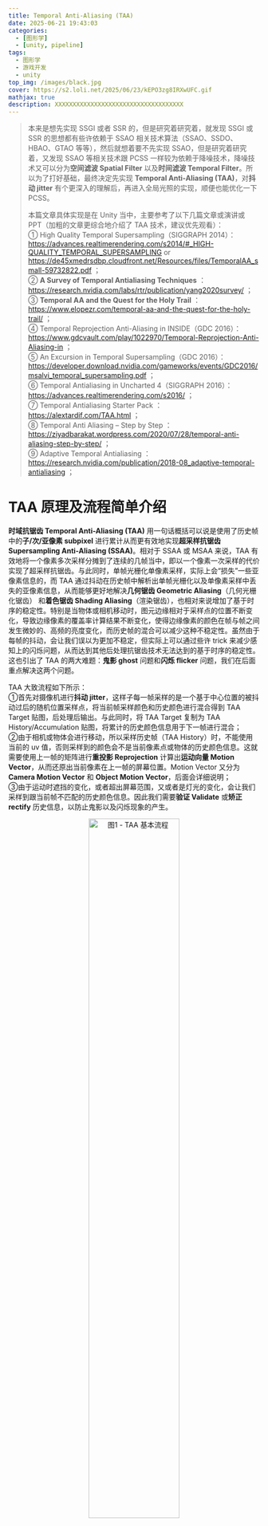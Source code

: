 ```yaml
---
title: Temporal Anti-Aliasing (TAA)
date: 2025-06-21 19:43:03
categories: 
  - [图形学]
  - [unity, pipeline]
tags:
  - 图形学
  - 游戏开发
  - unity
top_img: /images/black.jpg
cover: https://s2.loli.net/2025/06/23/kEPO3zg8IRXwUFC.gif
mathjax: true
description: XXXXXXXXXXXXXXXXXXXXXXXXXXXXXXXXXXXX
---
```


> 本来是想先实现 SSGI 或者 SSR 的，但是研究着研究着，就发现 SSGI 或 SSR 的思想都有些许依赖于 SSAO 相关技术算法（SSAO、SSDO、HBAO、GTAO 等等），然后就想着要不先实现 SSAO，但是研究着研究着，又发现 SSAO 等相关技术跟 PCSS 一样较为依赖于降噪技术，降噪技术又可以分为**空间滤波 Spatial Filter** 以及**时间滤波 Temporal Filter**。所以为了打好基础，最终决定先实现 **Temporal Anti-Aliasing (TAA)**，对**抖动 jitter** 有个更深入的理解后，再进入全局光照的实现，顺便也能优化一下 PCSS。
>   
> 本篇文章具体实现是在 Unity 当中，主要参考了以下几篇文章或演讲或 PPT（加粗的文章更综合地介绍了 TAA 技术，建议优先观看）：  
> ① High Quality Temporal Supersampling（SIGGRAPH 2014）：https://advances.realtimerendering.com/s2014/#_HIGH-QUALITY_TEMPORAL_SUPERSAMPLING or https://de45xmedrsdbp.cloudfront.net/Resources/files/TemporalAA_small-59732822.pdf ；  
> ② **A Survey of Temporal Antialiasing Techniques** ：https://research.nvidia.com/labs/rtr/publication/yang2020survey/ ；  
> ③ **Temporal AA and the Quest for the Holy Trail** ：https://www.elopezr.com/temporal-aa-and-the-quest-for-the-holy-trail/ ；  
> ④ Temporal Reprojection Anti-Aliasing in INSIDE（GDC 2016）：https://www.gdcvault.com/play/1022970/Temporal-Reprojection-Anti-Aliasing-in ；  
> ⑤ An Excursion in Temporal Supersampling（GDC 2016）：https://developer.download.nvidia.com/gameworks/events/GDC2016/msalvi_temporal_supersampling.pdf ；  
> ⑥ Temporal Antialiasing in Uncharted 4（SIGGRAPH 2016）：https://advances.realtimerendering.com/s2016/ ；  
> ⑦ Temporal Antialiasing Starter Pack ：https://alextardif.com/TAA.html ；  
> ⑧ Temporal Anti Aliasing – Step by Step ：https://ziyadbarakat.wordpress.com/2020/07/28/temporal-anti-aliasing-step-by-step/ ；  
> ⑨ Adaptive Temporal Antialiasing ：https://research.nvidia.com/publication/2018-08_adaptive-temporal-antialiasing ；  


# TAA 原理及流程简单介绍
**时域抗锯齿 Temporal Anti-Aliasing (TAA)** 用一句话概括可以说是使用了历史帧中的**子/次/亚像素 subpixel** 进行累计从而更有效地实现**超采样抗锯齿 Supersampling Anti-Aliasing (SSAA)**。相对于 SSAA 或 MSAA 来说，TAA 有效地将一个像素多次采样分摊到了连续的几帧当中，即以一个像素一次采样的代价实现了超采样抗锯齿。与此同时，单帧光栅化单像素采样，实际上会“损失”一些亚像素信息的，而 TAA 通过抖动在历史帧中解析出单帧光栅化以及单像素采样中丢失的亚像素信息，从而能够更好地解决**几何锯齿 Geometric Aliasing**（几何光栅化锯齿） 和**着色锯齿 Shading Aliasing**（渲染锯齿），也相对来说增加了基于时序的稳定性。特别是当物体或相机移动时，图元边缘相对于采样点的位置不断变化，导致边缘像素的覆盖率计算结果不断变化，使得边缘像素的颜色在帧与帧之间发生微妙的、高频的亮度变化，而历史帧的混合可以减少这种不稳定性。虽然由于每帧的抖动，会让我们误以为更加不稳定，但实际上可以通过些许 trick 来减少感知上的闪烁问题，从而达到其他后处理抗锯齿技术无法达到的基于时序的稳定性。这也引出了 TAA 的两大难题：**鬼影 ghost** 问题和**闪烁 flicker** 问题，我们在后面重点解决这两个问题。

TAA 大致流程如下所示：  
①首先对摄像机进行**抖动 jitter**，这样子每一帧采样的是一个基于中心位置的被抖动过后的随机位置采样点，将当前帧采样颜色和历史颜色进行混合得到 TAA Target 贴图，后处理后输出。与此同时，将 TAA Target 复制为 TAA History/Accumulation 贴图，将累计的历史颜色信息用于下一帧进行混合；  
②由于相机或物体会进行移动，所以采样历史帧（TAA History）时，不能使用当前的 uv 值，否则采样到的颜色会不是当前像素点或物体的历史颜色信息。这就需要使用上一帧的矩阵进行**重投影 Reprojection** 计算出**运动向量 Motion Vector**，从而还原出当前像素在上一帧的屏幕位置。Motion Vector 又分为 **Camera Motion Vector** 和 **Object Motion Vector**，后面会详细说明；  
③由于运动时遮挡的变化，或者超出屏幕范围，又或者是灯光的变化，会让我们采样到跟当前帧不匹配的历史颜色信息。因此我们需要**验证 Validate** 或**矫正 rectify** 历史信息，以防止鬼影以及闪烁现象的产生。

<div align="center">  
<img src="https://s2.loli.net/2025/07/06/HCp3vjaQ4tswEUq.png" width = "60%" height = "60%" alt="图1 - TAA 基本流程"/>
</div>

下面就开始介绍具体的实现方式，我们先处理静态场景的情形，即摄像机和物体都不运动：

# 累计历史样本
## 抖动 Jitter
由于我们要对一个像素内的多个**子像素 subpixel** 进行采样，故我们需要对采样点的位置进行偏移，即**抖动 Jitter**，通常情况下会使用低差异序列中的 Halton 序列，从而实现更好的抗锯齿效果。Playdead Studios 工作室（《INSIDE》、《地狱边境》的制作厂商）在 GDC 2016 的分享中有提到使用 Halton 序列的前 16 个样本可以产生更好的效果，我也采用了这个方式。Halton 序列等低差异序列的生成就不在这里赘述了，详见《Physically Based Rendering: From Theory To Implementation》中的第八章 Sampling and Reconstruction 的第六节 [Halton Sampler](https://www.pbr-book.org/4ed/Sampling_and_Reconstruction/Halton_Sampler) 。

<div align="center">  
<img src="https://s2.loli.net/2025/07/06/Fr3pSCQuLM2fJWl.jpg" width = "50%" height = "50%" alt="图2 - Halton Squence"/>
</div>

对采样点进行偏移的方式通常是修改相机的投影矩阵，只需修改矩阵中的两个变量即可：  

    ProjectionMatrix[0][2] += ( OffsetX * 2.0f – 1.0f ) / FrameBufferSize.Width;
    ProjectionMatrix[1][2] += ( OffsetY * 2.0f – 1.0f ) / FrameBufferSize.Height;

至于为什么要对 offset 乘 2 减 1 的原因是，Halton 序列即 offset 的范围是在 (0, 1)，我们希望采样点偏移的范围是在一个像素内，即在 (-0.5, 0.5) 之间，需要对 Halton 序列减去 0.5。又因为齐次除法后得到的 NDC 坐标的 x、y 分量都在 \[-1, 1\] 之间，而得到 uv 值在 (0, 1) 之间，故需要乘以 2 消除缩放影响。具体推导如下，假设 jitter 在 (-0.5, 0.5) 之间：  

$$ P'_{clip} = M_{persp}P_{view} = \begin{bmatrix} A & 0 & 2 \times jitter.x / width & 0 \\ 0 & B & 2 \times jitter.y / height & 0 \\ 0 & 0 & C & D \\ 0 & 0 & 1\,or\, -1 & 0 \end{bmatrix} \begin{bmatrix} x \\ y \\ z \\ 1 \end{bmatrix} = \begin{bmatrix} Ax + 2 \times jitter.x / width \times z \\ By + 2 \times jitter.y / height \times z \\ ... \\ ... \end{bmatrix} $$

$$ P'_{NDC} = \left[ \cfrac {A}{z}x + \cfrac {2 \times jitter.x}{width} , \cfrac {B}{z}y + \cfrac {2 \times jitter.y}{height} , ..., ... \right] $$

$$ P'_{ScreenUV} = \left[ \cfrac {A}{2z}x + \cfrac {jitter.x}{width} + 0.5 , \cfrac {B}{2z}y + \cfrac {jitter.y}{height} + 0.5 \right] $$

要注意，原 ScreenUV 为 $\, \left[ \cfrac {A}{2z}x + 0.5, \cfrac {B}{2z}y + 0.5 \right] \,$，故偏移了 $\, \left[ \cfrac {jitter.x}{width}, \cfrac {jitter.y}{height} \right] \,$，符合我们的要求。注意上面推导的是透视投影的情况，正交投影则需改变第一行第四位，以及第二行第四位，即 \[0\]\[3\] 和 \[1\]\[3\] ：

$$ P'_{clip} = M_{ortho}P_{view} = \begin{bmatrix} A & 0 & 0 & 2 \times jitter.x / width \\ 0 & B & 0 & 2 \times jitter.y / height \\ 0 & 0 & C & D \\ 0 & 0 & 0 & 1 \end{bmatrix} \begin{bmatrix} x \\ y \\ z \\ 1 \end{bmatrix} = \begin{bmatrix} Ax + 2 \times jitter.x / width \\ By + 2 \times jitter.y / height \\ ... \\ ... \end{bmatrix} $$

$$ P'_{ScreenUV} = \left[ \cfrac {A}{2}x + \cfrac {jitter.x}{width} + 0.5 , \cfrac {B}{2}y + \cfrac {jitter.y}{height} + 0.5 \right] $$

为了方便控制偏移距离，可以给 jitter 乘以一个 jitterScale 参数，用于控制偏移的范围。得到修改的矩阵后，只需调用 `CommandBuffer.SetViewProjectionMatrices()` 即可实现抖动了，我用了一张金属度比较高的图片，方便观察闪烁现象：  

<div align="center">  
<img src="https://s2.loli.net/2025/07/08/Hl3VvTNDFPCQh7n.gif" width = "512" height = "512" alt="图3 - Jitter"/>
</div>

## Simple Exponential Blending
接下来就是将当前帧与历史帧进行混合了，直接混合所有历史帧肯定是不现实的，因为我们没法存储所有历史数据。绝大多数 TAA 的实现采用了类似递归的方式，将所有历史帧的累加结果存储到一张贴图当作，即 TAA History/Accumulation Texture，并采用了以下公式进行混合：  

$$ f_n(p) = \alpha \cdot s_n(p) + (1 - \alpha) \cdot f_{n-1} (\pi(p)) $$

其中 $\,f_n(p)\,$ 是第 n 帧的输出颜色，$\,\alpha\,$ 是混合系数，$\,s_n(p)\,$ 是当前帧颜色，$\,f_{n-1} (\pi(p))\,$ 是经过重投影后的累计历史帧。重投影后面再考虑，这里先考虑静态场景。在这个公式下，历史帧会被不断累计，当然随着时间的流逝，单一历史帧的影响会被无限缩小。

<div align="center">  
<img src="https://s2.loli.net/2025/07/08/ANXvRKOwUabtjDl.jpg" width = "45%" height = "45%" alt="图4 - 单一历史帧随着帧数增加所占的比例变化"/>
</div>

越老的历史帧所占的比例越来越小，在大部分情况下是很好的选择，因为场景肯定会变化，大概率老的历史帧的颜色已经不在屏幕上了，但是从最小化方差的角度来看，上述选择只能算次优解。下面的表格揭示了不同帧数下，不同 $\,\alpha\,$ 对应的有效累计样本数：  

<div align="center">  
<img src="https://s2.loli.net/2025/07/08/YNvzT4HPkb29eK6.jpg" width = "45%" height = "45%" alt="图5 - 在 α = 0.1 的情况下，经过 5 帧相当于 1 个像素采样了 2 个样本；经过 10 帧，相当于 5 个样本；经过 15 帧，相当于 10 个样本；经过无限帧，相当于 19 个有效样本"/>
</div>

$\,\alpha\,$ 的值，通常的选择是 0.1。可以看到对于无限帧的情况，相当于 19x SSAA，效果还是相当不错的。在 Unity RenderGraph 创建持久化的 RT，即 TAA History，以及临时资源 TAA Target 并绘制的 C# 代码，这里就不展示了，就说一下大致流程，创建好了 TAA History 和 TAA Target 后，将 Color Attachment 作为当前帧的输入纹理，将 TAA History 作为历史帧的输入纹理，使用 Shader 或 Compute Shader 绘制出 TAA Target 后，作为 post processing 的输入纹理。与此同时，将 TAA Target 复制给 TAA History 以便下一帧使用。TAA Shader 目前的混合代码如下（我的 blend factor 是乘在 history 上的，故是 0.9）：  

    TEXTURE2D(_TAAHistory);
    float4 _TAAParams; // x: history blend factor

    float4 TAAFrag(Varyings IN) : SV_TARGET
    {
        float3 history = LOAD_TEXTURE2D_LOD(_TAAHistory, IN.positionHCS.xy, 0).xyz;
        float3 current = LOAD_TEXTURE2D_LOD(_BlitTexture, IN.positionHCS.xy, 0).xyz;
        float3 color = lerp(current, history, _TAAParams.x);
        return float4(color, 1.0);
    }

混合效果如下，为了方便观察高光闪烁问题，我又在机器人旁边加了盏红灯：  

<table><tr>
<td><img src='https://s2.loli.net/2025/07/08/JTbiFsuX9qG4Eeh.gif' width="512" alt="图6 - TAA (After Simple Exponential Blending)"></td>
<td><img src='https://s2.loli.net/2025/07/08/BonNJtUQaAZOPx9.gif' width="512" alt="图7 - NoAA"></td>
</tr></table>

可以很明显地感受到抗锯齿的效果，但也能明显地感受到闪烁问题，这将是后面要解决的重要问题。还有一点是，上图中可能会感觉到在 TAA 下会损失一些贴图细节，这是因为上图分辨率较小，只有 512 × 512，分辨率越高，这些现象越能得到缓解，对于现在普遍的 2k 与 4k 屏幕，这个问题不明显。

## Luma Weighted Exponential Blending
这里顺便讨论一下 TAA 在 Pipeline 的位置问题，上面将 TAA 放置在了所有后处理之前，即是在 HDR 线性空间下进行的。在这样的情况下，物体或相机移动，会导致物体的高光计算的剧烈变化，从而导致高光的闪烁问题。可能有人会说为什么不把 TAA 放在 Tone Mapping 之后，这样子就能解决闪烁问题。因为 bloom 或者 lens flare 效果可能会增大因高亮度颜色产生的 alias 问题，TAA 放在 Tone Mapping 之后的话 bloom 闪烁问题也会比较严重。还有一点是在 Tone Mapping 之前，相对来说更物理正确，因为 Tone Mapping 之前是线性空间，之后是非线性空间。但是的确 TAA 在 LDR 下的效果会比 HDR 下要好，这就产生了一个妥协的办法，即类似于 Bloom 中的解决方案，使用 Karis Average 来混合当前帧与历史帧从而缓解这个运动状态下的 bloom 闪烁现象，如下：

$$ w(c) = \cfrac {1} {1 + Luminance(c)} $$

代码如下：  

    float3 LumaExponentialAccumulation(float3 history, float3 current, float blendFactor)
    {
        float historyLuma = Luminance(history);
        float currentLuma = Luminance(current);
        float historyLumaWeight = rcp(historyLuma + 1.0);
        float currentLumaWeight = rcp(currentLuma + 1.0);
        float weightSum = lerp(currentLumaWeight, historyLumaWeight, blendFactor);
        float3 blendColor = lerp(current * currentLumaWeight, history * historyLumaWeight, blendFactor);
        return blendColor / weightSum;
    }

上述方法在静态场景中几乎看不出差别，就是能感觉到高光变暗了，并不能解决图 6 中的闪烁问题。但是在运动场景中，确实能减少一部分的高光闪烁问题，至于需不需要使用看项目需求吧。

图 6 中的闪烁问题我们后面再解决，我们先来看看若将摄像机进行移动，图 6 会变为什么样子：  

<div align="center">  
<img src="https://s2.loli.net/2025/07/08/4UcAVf7FKihGNs3.gif" width = "512" height = "512" alt="图8 - 鬼影 Ghost 现象"/>
</div>

上图只移动了摄像机，没移动物体，可以看到传说中的鬼影问题了。这下就集齐了 TAA 的两大问题：闪烁和鬼影。闪烁问题无论静态动态都存在，动态情况下会加剧闪烁问题，而鬼影只在动态场景存在。


# 重投影
鬼影现象的产生原因很简单，相机或物体的移动导致了颜色信息的位置发生了变化，而我们还在采样原来的位置。所以解决方法很直接，就是找到像素移动前的屏幕坐标，通过计算屏幕像素每帧的坐标变化，即计算**运动向量 Motion Vector**。之前有提到过 Motion Vector 分为 **Camera Motion Vector** 和 **Object Motion Vector**，因为 Object Motion Vector 的实现在工程上（Unity 有一些历史遗留问题）具有一定的困难，我们先来解决只有摄像机移动的动态情形，即 Camera Motion Vector 的情形，至于物体的移动，等闪烁和鬼影解决得差不多了之后会专门讲解。

计算 Camera Motion Vector 的方法也不难，步骤如下：  
①通过 Camera Depth Texture 获取当前像素点的深度，通过深度还原出像素点的 clip space 坐标；  
②将 clip space 通过 view-projection 的逆矩阵，反向投影至世界坐标；  
③使用上一帧的 view-projection 矩阵，投影至上一帧的屏幕坐标，与当前帧的屏幕坐标相减得到 Camera Motion Vector。  
（注意上述方法只能计算 Camera Motion Vector，Object Motion Vector 还涉及到 MVP 矩阵的 M 的变化。）



# 验证历史样本

# Object Motion Vector


